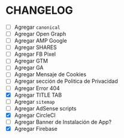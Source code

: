 # CHANGELOG

* [ ] Agregar `canonical`
* [ ] Agregar Open Graph
* [ ] Agregar AMP Google
* [ ] Agregar SHARES
* [ ] Agregar FB Pixel
* [ ] Agregar GTM
* [ ] Agregar GA
* [ ] Agregar Mensaje de Cookies
* [ ] Agregar sección de Politica de Privacidad
* [ ] Agregar Error 404
* [X] Agregar TITLE TAB
* [ ] Agregar `sitemap`
* [ ] Agregar AdSense scripts
* [X] Agregar CircleCI
* [ ] Agregar Banner de Instalación de App?
* [X] Agregar Firebase
